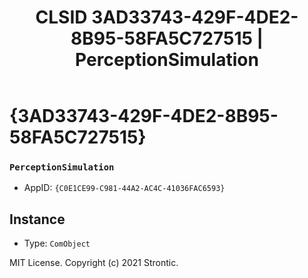 ﻿---
title: "CLSID 3AD33743-429F-4DE2-8B95-58FA5C727515 | PerceptionSimulation"
excerpt: What is COM-Object CLSID 3AD33743-429F-4DE2-8B95-58FA5C727515?
---

# {3AD33743-429F-4DE2-8B95-58FA5C727515}

### `PerceptionSimulation`
* AppID: `{C0E1CE99-C981-44A2-AC4C-41036FAC6593}`

## Instance

* Type: `ComObject`

MIT License. Copyright (c) 2021 Strontic.


